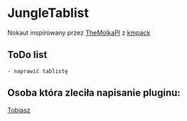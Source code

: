 # JungleTablist

Nokaut inspirowany przez [TheMolkaPl](https://github.com/TheMolkaPL) z [kmpack](https://kwadratowa.tv/kmpack)

## ToDo list

```
- naprawić tablistę
```

## Osoba która zleciła napisanie pluginu:
[Tobiasz](https://discord.gg/6RnSc45pz8)
